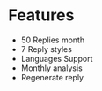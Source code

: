 # Features
- 50 Replies month
- 7 Reply styles
- Languages Support
- Monthly analysis
- Regenerate reply
